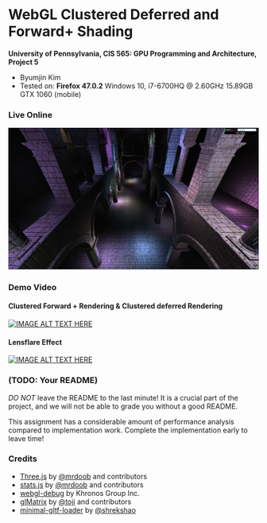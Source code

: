 WebGL Clustered Deferred and Forward+ Shading
======================

**University of Pennsylvania, CIS 565: GPU Programming and Architecture, Project 5**

* Byumjin Kim
* Tested on: **Firefox 47.0.2**
  Windows 10, i7-6700HQ @ 2.60GHz 15.89GB GTX 1060 (mobile)

### Live Online

[![](img/thumb.png)](http://TODO.github.io/Project5B-WebGL-Deferred-Shading)

### Demo Video

#### Clustered Forward + Rendering & Clustered deferred Rendering

[![IMAGE ALT TEXT HERE](https://img.youtube.com/vi/Wck9Nlaz0s4/0.jpg)](https://www.youtube.com/watch?v=Wck9Nlaz0s4)



#### Lensflare Effect

[![IMAGE ALT TEXT HERE](https://img.youtube.com/vi/mQs093y-Xtc/0.jpg)](https://www.youtube.com/watch?v=mQs093y-Xtc)




### (TODO: Your README)

*DO NOT* leave the README to the last minute! It is a crucial part of the
project, and we will not be able to grade you without a good README.

This assignment has a considerable amount of performance analysis compared
to implementation work. Complete the implementation early to leave time!


### Credits

* [Three.js](https://github.com/mrdoob/three.js) by [@mrdoob](https://github.com/mrdoob) and contributors
* [stats.js](https://github.com/mrdoob/stats.js) by [@mrdoob](https://github.com/mrdoob) and contributors
* [webgl-debug](https://github.com/KhronosGroup/WebGLDeveloperTools) by Khronos Group Inc.
* [glMatrix](https://github.com/toji/gl-matrix) by [@toji](https://github.com/toji) and contributors
* [minimal-gltf-loader](https://github.com/shrekshao/minimal-gltf-loader) by [@shrekshao](https://github.com/shrekshao)
